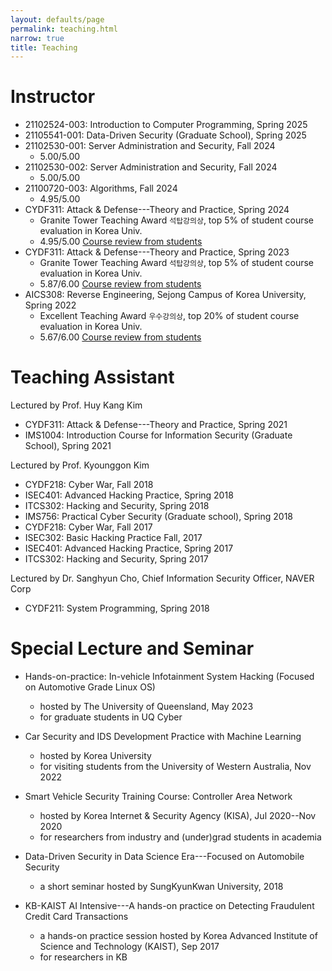 ```yaml
---
layout: defaults/page
permalink: teaching.html
narrow: true
title: Teaching
---
```


# Instructor
- 21102524-003: Introduction to Computer Programming, Spring 2025
- 21105541-001: Data-Driven Security (Graduate School), Spring 2025
- 21102530-001: Server Administration and Security, Fall 2024
  - 5.00/5.00
- 21102530-002: Server Administration and Security, Fall 2024
  - 5.00/5.00
- 21100720-003: Algorithms, Fall 2024
  - 4.95/5.00
- CYDF311: Attack & Defense---Theory and Practice, Spring 2024
  - Granite Tower Teaching Award `석탑강의상`, top 5% of student course evaluation in Korea Univ.
  - 4.95/5.00 [Course review from students](a/Spring24-CYDF311-Comment.pdf)
- CYDF311: Attack & Defense---Theory and Practice, Spring 2023
  - Granite Tower Teaching Award `석탑강의상`, top 5% of student course evaluation in Korea Univ.
  - 5.87/6.00 [Course review from students](a/Spring23-CYDF311-Comment.pdf)
- AICS308: Reverse Engineering, Sejong Campus of Korea University, Spring 2022
  - Excellent Teaching Award `우수강의상`, top 20% of student course evaluation in Korea Univ.
  - 5.67/6.00 [Course review from students](a/Spring22-AICS308-Comment.pdf)

# Teaching Assistant
Lectured by Prof. Huy Kang Kim

- CYDF311: Attack & Defense---Theory and Practice, Spring 2021
- IMS1004: Introduction Course for Information Security (Graduate School), Spring 2021

Lectured by Prof. Kyounggon Kim
- CYDF218: Cyber War, Fall 2018
- ISEC401: Advanced Hacking Practice, Spring 2018
- ITCS302: Hacking and Security, Spring 2018
- IMS756: Practical Cyber Security (Graduate school), Spring 2018
- CYDF218: Cyber War, Fall 2017
- ISEC302: Basic Hacking Practice Fall, 2017
- ISEC401: Advanced Hacking Practice, Spring 2017
- ITCS302: Hacking and Security, Spring 2017

Lectured by Dr. Sanghyun Cho, Chief Information Security Officer, NAVER Corp
- CYDF211: System Programming, Spring 2018

# Special Lecture and Seminar

- Hands-on-practice: In-vehicle Infotainment System Hacking (Focused on Automotive Grade Linux OS)
  - hosted by The University of Queensland, May 2023
  - for graduate students in UQ Cyber

- Car Security and IDS Development Practice with Machine Learning
  - hosted by Korea University
  - for visiting students from the University of Western Australia, Nov 2022

- Smart Vehicle Security Training Course: Controller Area Network
  - hosted by Korea Internet & Security Agency (KISA), Jul 2020--Nov 2020
  - for researchers from industry and (under)grad students in academia

- Data-Driven Security in Data Science Era---Focused on Automobile Security
  - a short seminar hosted by SungKyunKwan University, 2018

- KB-KAIST AI Intensive---A hands-on practice on Detecting Fraudulent Credit Card Transactions
  - a hands-on practice session hosted by Korea Advanced Institute of Science and Technology (KAIST), Sep 2017
  - for researchers in KB 
